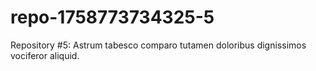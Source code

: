 # repo-1758773734325-5
Repository #5: Astrum tabesco comparo tutamen doloribus dignissimos vociferor aliquid.
